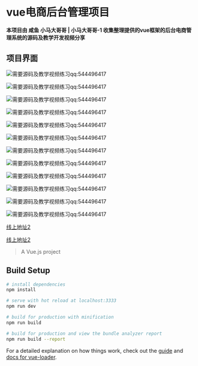 # vue电商后台管理项目

**本项目由 咸鱼 小马大哥哥 | 小马大哥哥-1  收集整理提供的vue框架的后台电商管理系统的源码及教学开发视频分享**

## 项目界面

![需要源码及教学视频练习qq:544496417](http://49.234.94.154/static/image/%E7%94%A8%E6%88%B7%E5%88%97%E8%A1%A8.png "markdown")

![需要源码及教学视频练习qq:544496417](http://49.234.94.154/static/image/%E6%B7%BB%E5%8A%A0%E7%94%A8%E6%88%B7.png "markdown")

![需要源码及教学视频练习qq:544496417](http://49.234.94.154/static/image/%E8%A7%92%E8%89%B2%E5%88%97%E8%A1%A8.png "markdown")

![需要源码及教学视频练习qq:544496417](http://49.234.94.154/static/image/%E5%88%86%E9%85%8D%E6%9D%83%E9%99%90.png "markdown")

![需要源码及教学视频练习qq:544496417](http://49.234.94.154/static/image/%E6%B7%BB%E5%8A%A0%E8%A7%92%E8%89%B2.png "markdown")

![需要源码及教学视频练习qq:544496417](http://49.234.94.154/static/image/%E6%9D%83%E9%99%90%E5%88%97%E8%A1%A8.png "markdown")

![需要源码及教学视频练习qq:544496417](http://49.234.94.154/static/image/%E5%95%86%E5%93%81%E5%88%97%E8%A1%A8.png "markdown")

![需要源码及教学视频练习qq:544496417](http://49.234.94.154/static/image/%E6%B7%BB%E5%8A%A0%E5%95%86%E5%93%81.png "markdown")

![需要源码及教学视频练习qq:544496417](http://49.234.94.154/static/image/%E5%88%86%E7%B1%BB%E5%8F%82%E6%95%B0.png "markdown")

![需要源码及教学视频练习qq:544496417](http://49.234.94.154/static/image/%E5%95%86%E5%93%81%E5%88%86%E7%B1%BB.png "markdown")

![需要源码及教学视频练习qq:544496417](http://49.234.94.154/static/image/%E8%AE%A2%E5%8D%95%E5%88%97%E8%A1%A8.png "markdown")

![需要源码及教学视频练习qq:544496417](http://49.234.94.154/static/image/%E6%95%B0%E6%8D%AE%E6%8A%A5%E8%A1%A8.png "markdown")

[线上地址2](http://www.xiaomadagege.cn/ "需要源码及教学视频练习qq:544496417")

[线上地址2](http://49.234.94.154/ "需要源码及教学视频练习qq:544496417")

> A Vue.js project

## Build Setup

``` bash
# install dependencies
npm install

# serve with hot reload at localhost:3333
npm run dev

# build for production with minification
npm run build

# build for production and view the bundle analyzer report
npm run build --report
```

For a detailed explanation on how things work, check out the [guide](http://vuejs-templates.github.io/webpack/) and [docs for vue-loader](http://vuejs.github.io/vue-loader).
